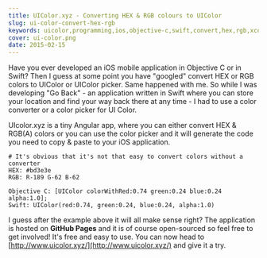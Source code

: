 ```yaml
---
title: UIColor.xyz - Converting HEX & RGB colours to UIColor
slug: ui-color-convert-hex-rgb
keywords: uicolor,programming,ios,objective-c,swift,convert,hex,rgb,xcode
cover: ui-color.png
date: 2015-02-15
---
```


Have you ever developed an iOS mobile application in Objective C or in Swift? Then I guess at some point you have "googled" convert HEX or RGB colors to UIColor or UIColor picker. Same happened with me. So while I was developing "Go Back" - an application written in Swift where you can store your location and find your way back there at any time - I had to use a color converter or a color picker for UI Color.

<!--more-->

UIcolor.xyz is a tiny Angular app, where you can either convert HEX & RGB(A) colors or you can use the color picker and it will generate the code you need to copy & paste to your iOS application.

    # It's obvious that it's not that easy to convert colors without a converter
    HEX: #bd3e3e
    RGB: R-189 G-62 B-62

    Objective C: [UIColor colorWithRed:0.74 green:0.24 blue:0.24 alpha:1.0];
    Swift: UIColor(red:0.74, green:0.24, blue:0.24, alpha:1.0)

I guess after the example above it will all make sense right? The application is hosted on **GitHub Pages** and it is of course open-sourced so feel free to get involved! It's free and easy to use. You can now head to [http://www.uicolor.xyz/](http://www.uicolor.xyz/) and give it a try.
